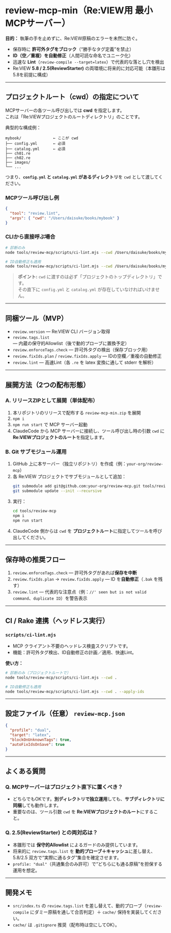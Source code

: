 # review-mcp-min（Re:VIEW用 最小MCPサーバー）

**目的：** 執筆の手を止めずに、Re:VIEW原稿のエラーを未然に防ぐ。  
- 保存時に **許可外タグをブロック**（“勝手なタグ定義”を禁止）  
- **ID（空／重複）を自動修正**（人間可読な命名でユニーク化）  
- 迅速な **Lint**（`review-compile --target=latex`）で代表的な落とし穴を検出  
- Re:VIEW **5.8 / 2.5(ReviewStarter)** の両環境に将来的に対応可能（本雛形は5.8を前提に構成）

---

## プロジェクトルート（cwd）の指定について

MCPサーバーの各ツール呼び出しでは **cwd** を指定します。  
これは「Re:VIEWプロジェクトのルートディレクトリ」のことです。

典型的な構成例：

```
mybook/              ← ここが cwd
├── config.yml       ← 必須
├── catalog.yml      ← 必須
├── ch01.re
├── ch02.re
├── images/
└── ...
```

つまり、**`config.yml` と `catalog.yml` があるディレクトリ**を `cwd` として渡してください。

### MCPツール呼び出し例
```json
{
  "tool": "review.lint",
  "args": { "cwd": "/Users/daisuke/books/mybook" }
}
```

### CLIから直接呼ぶ場合
```bash
# 診断のみ
node tools/review-mcp/scripts/ci-lint.mjs --cwd /Users/daisuke/books/mybook

# ID自動修正も適用
node tools/review-mcp/scripts/ci-lint.mjs --cwd /Users/daisuke/books/mybook --apply-ids
```

> **ポイント:** `cwd` に渡すのは必ず「プロジェクトのトップディレクトリ」です。  
> その直下に `config.yml` と `catalog.yml` が存在していなければいけません。

---

## 同梱ツール（MVP）
- `review.version` — Re:VIEW CLI バージョン取得
- `review.tags.list` — 内蔵の保守的Allowlist（後で動的プローブに置換予定）
- `review.enforceTags.check` — 許可外タグの検出（保存ブロック用）
- `review.fixIds.plan` / `review.fixIds.apply` — IDの空欄／重複の自動修正
- `review.lint` — 高速Lint（各 `.re` を latex 変換に通して stderr を解析）

---

## 展開方法（2つの配布形態）

### A. リリースZIPとして展開（単体配布）
1. 本リポジトリのリリースで配布する `review-mcp-min.zip` を展開  
2. `npm i`  
3. `npm run start` で MCP サーバー起動  
4. ClaudeCode から MCP サーバーに接続し、ツール呼び出し時の引数 `cwd` に **Re:VIEWプロジェクトのルート**を指定します。

### B. Git サブモジュール運用
1. GitHub 上に本サーバー（独立リポジトリ）を作成（例：`your-org/review-mcp`）  
2. 各 Re:VIEW プロジェクトでサブモジュールとして追加：
   ```bash
   git submodule add git@github.com:your-org/review-mcp.git tools/review-mcp
   git submodule update --init --recursive
   ```
3. 実行：
   ```bash
   cd tools/review-mcp
   npm i
   npm run start
   ```
4. ClaudeCode 側からは `cwd` を **プロジェクトルート**に指定してツールを呼び出してください。

---

## 保存時の推奨フロー
1. `review.enforceTags.check` — 許可外タグがあれば**保存を中断**  
2. `review.fixIds.plan` → `review.fixIds.apply` — ID を**自動修正**（`.bak` を残す）  
3. `review.lint` — 代表的な注意点（例：`//' seen but is not valid command`、`duplicate ID`）を警告表示

---

## CI / Rake 連携（ヘッドレス実行）

### `scripts/ci-lint.mjs`
- MCP クライアント不要のヘッドレス検査スクリプトです。  
- 機能：許可外タグ検出、ID自動修正の計画／適用、快速Lint。

**使い方：**
```bash
# 診断のみ（プロジェクトルートで）
node tools/review-mcp/scripts/ci-lint.mjs --cwd .

# ID自動修正も適用
node tools/review-mcp/scripts/ci-lint.mjs --cwd . --apply-ids
```

---

## 設定ファイル（任意） `review-mcp.json`
```json
{
  "profile": "dual",
  "target": "latex",
  "blockOnUnknownTags": true,
  "autoFixIdsOnSave": true
}
```

---

## よくある質問

### Q. MCPサーバーはプロジェクト直下に置くべき？
- どちらでもOKです。**別ディレクトリで独立運用**しても、**サブディレクトリに同梱**しても動作します。  
- 重要なのは、ツール引数 `cwd` を **Re:VIEWプロジェクトのルート**にすること。

### Q. 2.5(ReviewStarter) との両対応は？
- 本雛形では **保守的Allowlist** によるガードのみ提供しています。  
- 将来的に `review.tags.list` を **動的プローブ＋キャッシュ**に差し替え、5.8/2.5 双方で“実際に通るタグ”集合を確定させます。  
- `profile: "dual"`（共通集合のみ許可）で“どちらにも通る原稿”を担保する運用を想定。

---

## 開発メモ
- `src/index.ts` の `review.tags.list` を差し替えて、動的プローブ（`review-compile` にダミー原稿を通して合否判定）＋ `cache/` 保持を実装してください。
- `cache/` は `.gitignore` 推奨（配布時は空にしてOK）。
